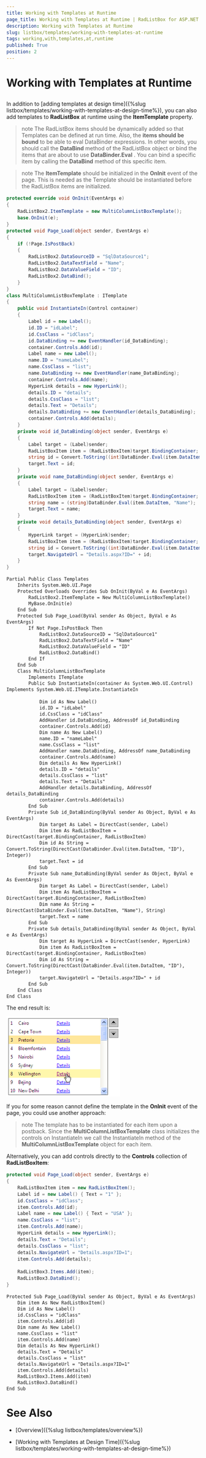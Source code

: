 ```yaml
---
title: Working with Templates at Runtime
page_title: Working with Templates at Runtime | RadListBox for ASP.NET AJAX Documentation
description: Working with Templates at Runtime
slug: listbox/templates/working-with-templates-at-runtime
tags: working,with,templates,at,runtime
published: True
position: 2
---
```


# Working with Templates at Runtime

## 

In addition to [adding templates at design time]({%slug listbox/templates/working-with-templates-at-design-time%}), you can also add templates to **RadListBox** at runtime using the **ItemTemplate** property.

>note The RadListBox items should be dynamically added so that Templates can be defined at run time.
>Also, the **items should be bound** to be able to eval DataBinder expressions. In other words, you should call the **DataBind** method of the RadListBox object or bind the items that are about to use **DataBinder.Eval** . You can bind a specific item by calling the **DataBind** method of this specific item.
>


>note The **ItemTemplate** should be initialized in the **OnInit** event of the page. This is needed as the Template should be instantiated before the RadListBox items are initialized.
>


````C#
protected override void OnInit(EventArgs e)
{
	RadListBox2.ItemTemplate = new MultiColumnListBoxTemplate();
	base.OnInit(e);
}
protected void Page_Load(object sender, EventArgs e)
{
	if (!Page.IsPostBack)
	{
		RadListBox2.DataSourceID = "SqlDataSource1";
		RadListBox2.DataTextField = "Name";
		RadListBox2.DataValueField = "ID";
		RadListBox2.DataBind();
	}
}
class MultiColumnListBoxTemplate : ITemplate
{
	public void InstantiateIn(Control container)
	{
		Label id = new Label();
		id.ID = "idLabel";
		id.CssClass = "idClass";
		id.DataBinding += new EventHandler(id_DataBinding);
		container.Controls.Add(id);
		Label name = new Label();
		name.ID = "nameLabel";
		name.CssClass = "list";
		name.DataBinding += new EventHandler(name_DataBinding);
		container.Controls.Add(name);
		HyperLink details = new HyperLink();
		details.ID = "details";
		details.CssClass = "list";
		details.Text = "Details";
		details.DataBinding += new EventHandler(details_DataBinding);
		container.Controls.Add(details);
	}
	private void id_DataBinding(object sender, EventArgs e)
	{
		Label target = (Label)sender;
		RadListBoxItem item = (RadListBoxItem)target.BindingContainer;
		string id = Convert.ToString((int)DataBinder.Eval(item.DataItem, "ID"));
		target.Text = id;
	}
	private void name_DataBinding(object sender, EventArgs e)
	{
		Label target = (Label)sender;
		RadListBoxItem item = (RadListBoxItem)target.BindingContainer;
		string name = (string)DataBinder.Eval(item.DataItem, "Name");
		target.Text = name;
	}
	private void details_DataBinding(object sender, EventArgs e)
	{
		HyperLink target = (HyperLink)sender;
		RadListBoxItem item = (RadListBoxItem)target.BindingContainer;
		string id = Convert.ToString((int)DataBinder.Eval(item.DataItem, "ID"));
		target.NavigateUrl = "Details.aspx?ID=" + id;
	}
} 
````
````VB.NET
Partial Public Class Templates
	Inherits System.Web.UI.Page
	Protected Overloads Overrides Sub OnInit(ByVal e As EventArgs)
		RadListBox2.ItemTemplate = New MultiColumnListBoxTemplate()
		MyBase.OnInit(e)
	End Sub
	Protected Sub Page_Load(ByVal sender As Object, ByVal e As EventArgs)
		If Not Page.IsPostBack Then
			RadListBox2.DataSourceID = "SqlDataSource1"
			RadListBox2.DataTextField = "Name"
			RadListBox2.DataValueField = "ID"
			RadListBox2.DataBind()
		End If
	End Sub
	Class MultiColumnListBoxTemplate
		Implements ITemplate
		Public Sub InstantiateIn(container As System.Web.UI.Control) Implements System.Web.UI.ITemplate.InstantiateIn

			Dim id As New Label()
			id.ID = "idLabel"
			id.CssClass = "idClass"
			AddHandler id.DataBinding, AddressOf id_DataBinding
			container.Controls.Add(id)
			Dim name As New Label()
			name.ID = "nameLabel"
			name.CssClass = "list"
			AddHandler name.DataBinding, AddressOf name_DataBinding
			container.Controls.Add(name)
			Dim details As New HyperLink()
			details.ID = "details"
			details.CssClass = "list"
			details.Text = "Details"
			AddHandler details.DataBinding, AddressOf details_DataBinding
			container.Controls.Add(details)
		End Sub
		Private Sub id_DataBinding(ByVal sender As Object, ByVal e As EventArgs)
			Dim target As Label = DirectCast(sender, Label)
			Dim item As RadListBoxItem = DirectCast(target.BindingContainer, RadListBoxItem)
			Dim id As String = Convert.ToString(DirectCast(DataBinder.Eval(item.DataItem, "ID"), Integer))
			target.Text = id
		End Sub
		Private Sub name_DataBinding(ByVal sender As Object, ByVal e As EventArgs)
			Dim target As Label = DirectCast(sender, Label)
			Dim item As RadListBoxItem = DirectCast(target.BindingContainer, RadListBoxItem)
			Dim name As String = DirectCast(DataBinder.Eval(item.DataItem, "Name"), String)
			target.Text = name
		End Sub
		Private Sub details_DataBinding(ByVal sender As Object, ByVal e As EventArgs)
			Dim target As HyperLink = DirectCast(sender, HyperLink)
			Dim item As RadListBoxItem = DirectCast(target.BindingContainer, RadListBoxItem)
			Dim id As String = Convert.ToString(DirectCast(DataBinder.Eval(item.DataItem, "ID"), Integer))
			target.NavigateUrl = "Details.aspx?ID=" + id
		End Sub
	End Class
End Class
````

The end result is:

![Templates design time](images/listbox_templates_design_time.png)

If you for some reason cannot define the template in the **OnInit** event of the page, you could use another approach:

>note The template has to be instantiated for each item upon a postback. Since the **MultiColumnListBoxTemplate** class initializes the controls on InstantiateIn we call the InstantiateIn method of the **MultiColumnListBoxTemplate** object for each item.
>

Alternatively, you can add controls directly to the **Controls** collection of **RadListBoxItem**:

````C#
protected void Page_Load(object sender, EventArgs e)
{
	RadListBoxItem item = new RadListBoxItem();
	Label id = new Label() { Text = "1" };
	id.CssClass = "idClass";
	item.Controls.Add(id);
	Label name = new Label() { Text = "USA" };
	name.CssClass = "list";
	item.Controls.Add(name);
	HyperLink details = new HyperLink();
	details.Text = "Details";
	details.CssClass = "list";
	details.NavigateUrl = "Details.aspx?ID=1";
	item.Controls.Add(details);

	RadListBox3.Items.Add(item);
	RadListBox3.DataBind();
} 
````
````VB.NET
Protected Sub Page_Load(ByVal sender As Object, ByVal e As EventArgs)
	Dim item As New RadListBoxItem()
	Dim id As New Label()
	id.CssClass = "idClass"
	item.Controls.Add(id)
	Dim name As New Label()
	name.CssClass = "list"
	item.Controls.Add(name)
	Dim details As New HyperLink()
	details.Text = "Details"
	details.CssClass = "list"
	details.NavigateUrl = "Details.aspx?ID=1"
	item.Controls.Add(details)
	RadListBox3.Items.Add(item)
	RadListBox3.DataBind()
End Sub
````

# See Also

 * [Overview]({%slug listbox/templates/overview%})

 * [Working with Templates at Design Time]({%slug listbox/templates/working-with-templates-at-design-time%})
